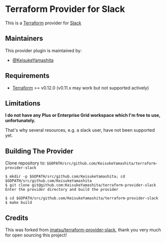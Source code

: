 # Terraform Provider for Slack

This is a [Terraform](https://www.terraform.io/) provider for [Slack](https://slack.com)

## Maintainers

This provider plugin is maintained by:

* [@KeisukeYamashita](https;//github.com/KeisukeYamashita)

## Requirements

- [Terraform](https://www.terraform.io/downloads.html) >= v0.12.0 (v0.11.x may work but not supported actively)

## Limitations

**I do not have any Plus or Enterprise Grid workspace which I'm free to use, unfortunately.**

That's why several resources, e.g. a slack user, have not been supported yet. 

## Building The Provider

Clone repository to: `$GOPATH/src/github.com/KeisukeYamashita/terraform-provider-slack`

```console
$ mkdir -p $GOPATH/src/github.com/KeisukeYamashita; cd $GOPATH/src/github.com/KeisukeYamashita
$ git clone git@github.com:KeisukeYamashita/terraform-provider-slack
Enter the provider directory and build the provider

$ cd $GOPATH/src/github.com/KeisukeYamashita/terraform-provider-slack
$ make build
```

## Credits

This was forked from [jmatsu/terraform-provider-slack](https://github.com/jmatsu/terraform-provider-slack), thank you very much for open sourcing this project!
